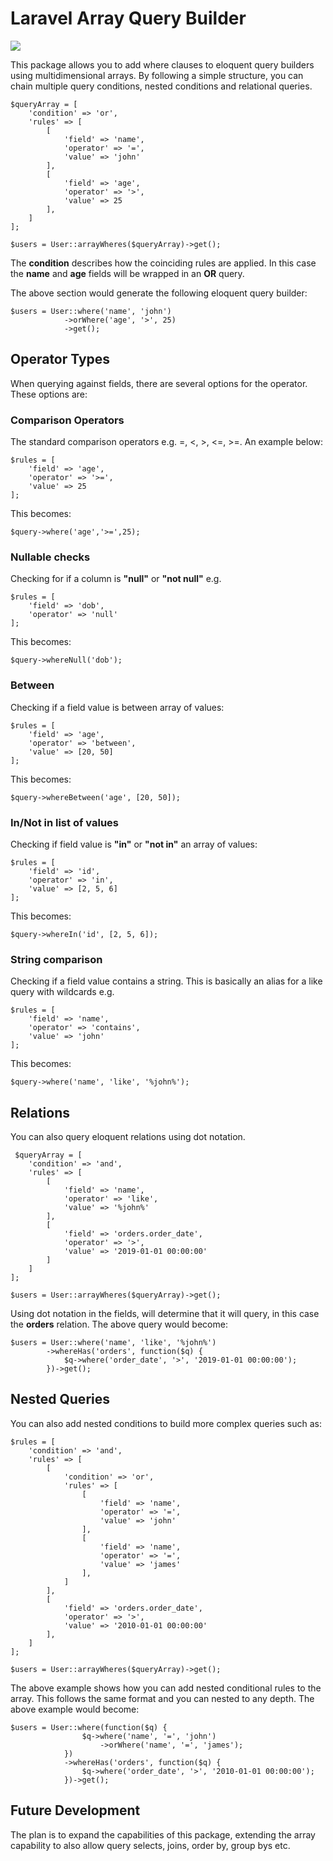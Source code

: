 # Laravel Array Query Builder

![](https://github.com/Red-Fern/laravel-array-query-builder/workflows/Run%20PHP%20Tests/badge.svg)

This package allows you to add where clauses to eloquent query builders using multidimensional arrays. By following a simple structure, you can chain multiple query conditions, nested conditions and relational queries. 

```
$queryArray = [
    'condition' => 'or',
    'rules' => [
        [
            'field' => 'name',
            'operator' => '=',
            'value' => 'john'
        ],
        [
            'field' => 'age',
            'operator' => '>',
            'value' => 25
        ],
    ]
];

$users = User::arrayWheres($queryArray)->get();
```
The **condition** describes how the coinciding rules are applied. In this case the **name** and **age** fields will be wrapped in an **OR** query.

The above section would generate the following eloquent query builder:
```
$users = User::where('name', 'john')
            ->orWhere('age', '>', 25)
            ->get();
```

## Operator Types
When querying against fields, there are several options for the operator. These options are:

### Comparison Operators
The standard comparison operators e.g. =, <, >, <=, >=. An example below:
```
$rules = [
    'field' => 'age',
    'operator' => '>=',
    'value' => 25
];
```
This becomes:
```
$query->where('age','>=',25);
```

### Nullable checks
Checking for if a column is **"null"** or **"not null"** e.g.
```
$rules = [
    'field' => 'dob',
    'operator' => 'null'
];
```
This becomes:
```
$query->whereNull('dob');
```

### Between 
Checking if a field value is between array of values:
```
$rules = [
    'field' => 'age',
    'operator' => 'between',
    'value' => [20, 50]
];
```
This becomes:
```
$query->whereBetween('age', [20, 50]);
```

### In/Not in list of values
Checking if field value is **"in"** or **"not in"**  an array of values:
```
$rules = [
    'field' => 'id',
    'operator' => 'in',
    'value' => [2, 5, 6]
];
```
This becomes:
```
$query->whereIn('id', [2, 5, 6]);
```

### String comparison
Checking if a field value contains a string. This is basically an alias for a like query with wildcards e.g.
```
$rules = [
    'field' => 'name',
    'operator' => 'contains',
    'value' => 'john'
];
```
This becomes:
```
$query->where('name', 'like', '%john%');
```


## Relations
You can also query eloquent relations using dot notation.
```
 $queryArray = [
    'condition' => 'and',
    'rules' => [
        [
            'field' => 'name',
            'operator' => 'like',
            'value' => '%john%'
        ],
        [
            'field' => 'orders.order_date',
            'operator' => '>',
            'value' => '2019-01-01 00:00:00'
        ]
    ]
];

$users = User::arrayWheres($queryArray)->get();
```
Using dot notation in the fields, will determine that it will query, in this case the **orders** relation. The above query would become:

```
$users = User::where('name', 'like', '%john%')
        ->whereHas('orders', function($q) {
            $q->where('order_date', '>', '2019-01-01 00:00:00');
        })->get();
```

## Nested Queries
You can also add nested conditions to build more complex queries such as:

```
$rules = [
    'condition' => 'and',
    'rules' => [
        [
            'condition' => 'or',
            'rules' => [
                [
                    'field' => 'name',
                    'operator' => '=',
                    'value' => 'john'
                ],
                [
                    'field' => 'name',
                    'operator' => '=',
                    'value' => 'james'
                ],
            ]
        ],
        [
            'field' => 'orders.order_date',
            'operator' => '>',
            'value' => '2010-01-01 00:00:00'
        ],
    ]
];

$users = User::arrayWheres($queryArray)->get();
```

The above example shows how you can add nested conditional rules to the array. This follows the same format and you can nested to any depth. The above example would become:

```
$users = User::where(function($q) {
                $q->where('name', '=', 'john')
                    ->orWhere('name', '=', 'james');
            })
            ->whereHas('orders', function($q) {
                $q->where('order_date', '>', '2010-01-01 00:00:00');
            })->get();
```

## Future Development
The plan is to expand the capabilities of this package, extending the array capability to also allow query selects, joins, order by, group bys etc.

